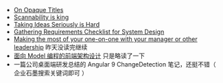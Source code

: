 - [On Opaque Titles](https://linus.coffee/note/opaque-titles/)
- [Scannability is king](https://linus.coffee/note/scannability/)
- [Taking Ideas Seriously is Hard](https://neilkakkar.com/taking-ideas-seriously.html)
- [Gathering Requirements Checklist for System Design](https://neilkakkar.com/requirements-checklist.html)
- [Making the most of your one-on-one with your manager or other leadership](https://stackoverflow.blog/2020/10/27/make-the-most-one-on-one-with-your-manager-successful/) 昨天没读完继续
- [面向 Model 编程的前端架构设计](https://zhuanlan.zhihu.com/p/144157268) 只是略读了一下
- 一篇公司桌面端研发总结的 Angular 9 ChangeDetection 笔记，还挺不错（ 企业石墨搜索关键词即可 ）